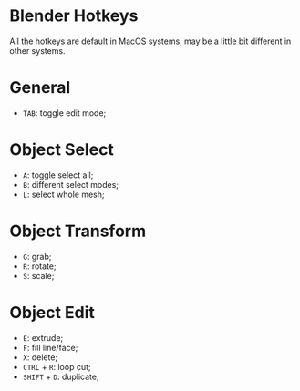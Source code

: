 # Blender Hotkeys

All the hotkeys are default in MacOS systems, may be a little bit different in other systems.

# General
* `TAB`: toggle edit mode;

# Object Select
* `A`: toggle select all;
* `B`: different select modes;
* `L`: select whole mesh;

# Object Transform
* `G`: grab;
* `R`: rotate;
* `S`: scale;

# Object Edit
* `E`: extrude;
* `F`: fill line/face;
* `X`: delete;
* `CTRL` + `R`: loop cut;
* `SHIFT` + `D`: duplicate;
